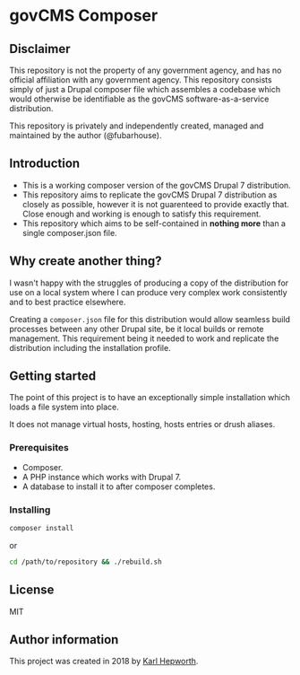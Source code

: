 # govCMS Composer


## Disclaimer

This repository is not the property of any government agency, and has no official affiliation with any government agency. This repository consists simply of just a Drupal composer file which assembles a codebase which would otherwise be identifiable as the govCMS software-as-a-service distribution.

This repository is privately and independently created, managed and maintained by the author (@fubarhouse).

## Introduction

* This is a working composer version of the govCMS Drupal 7 distribution.
* This repository aims to replicate the govCMS Drupal 7 distribution as closely as possible, however it is not guarenteed to provide exactly that. Close enough and working is enough to satisfy this requirement.
* This repository which aims to be self-contained in **nothing more** than a single composer.json file.

## Why create another thing?

I wasn't happy with the struggles of producing a copy of the distribution for use on a local system where I can produce very complex work consistently and to best practice elsewhere.

Creating a `composer.json` file for this distribution would allow seamless build processes between any other Drupal site, be it local builds or remote management. This requirement being it needed to work and replicate the distribution including the installation profile.

## Getting started

The point of this project is to have an exceptionally simple installation which loads a file system into place.

It does not manage virtual hosts, hosting, hosts entries or drush aliases.

### Prerequisites

* Composer.
* A PHP instance which works with Drupal 7.
* A database to install it to after composer completes.

### Installing

```sh
composer install
```

or

````sh
cd /path/to/repository && ./rebuild.sh
````

## License

MIT

## Author information

This project was created in 2018 by [Karl Hepworth](https://twitter.com/fubarhouse).
